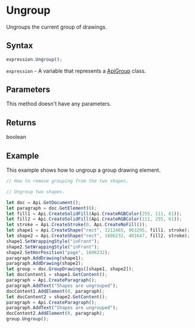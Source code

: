 # Ungroup

Ungroups the current group of drawings.

## Syntax

```javascript
expression.Ungroup();
```

`expression` - A variable that represents a [ApiGroup](../ApiGroup.md) class.

## Parameters

This method doesn't have any parameters.

## Returns

boolean

## Example

This example shows how to ungroup a group drawing element.

```javascript editor-docx
// How to remove grouping from the two shapes.

// Ungroup two shapes.

let doc = Api.GetDocument();
let paragraph = doc.GetElement(0);
let fill1 = Api.CreateSolidFill(Api.CreateRGBColor(255, 111, 61));
let fill2 = Api.CreateSolidFill(Api.CreateRGBColor(111, 255, 61));
let stroke = Api.CreateStroke(0, Api.CreateNoFill());
let shape1 = Api.CreateShape("rect", 3212465, 963295, fill1, stroke);
let shape2 = Api.CreateShape("rect", 1606232, 481647, fill2, stroke);
shape1.SetWrappingStyle("inFront");
shape2.SetWrappingStyle("inFront");
shape2.SetHorPosition("page", 1606232);
paragraph.AddDrawing(shape1);
paragraph.AddDrawing(shape2);
let group = doc.GroupDrawings([shape1, shape2]);
let docContent1 = shape1.GetContent();
paragraph = Api.CreateParagraph();
paragraph.AddText("Shapes are ungrouped");
docContent1.AddElement(0, paragraph);
let docContent2 = shape2.GetContent();
paragraph = Api.CreateParagraph();
paragraph.AddText("Shapes are ungrouped");
docContent2.AddElement(0, paragraph);
group.Ungroup();

```
